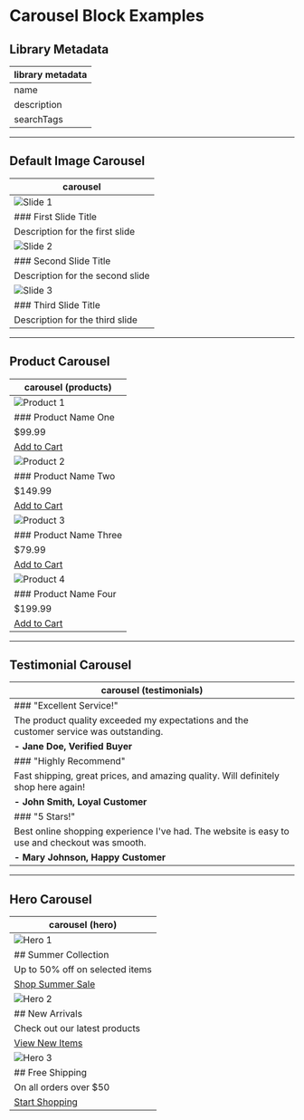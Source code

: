 # Carousel Block Examples

## Library Metadata
| library metadata |
|------------------|
| name | Carousel |
| description | Image and content slider with navigation controls |
| searchTags | carousel, slider, slideshow, gallery, images |

---

## Default Image Carousel
| carousel |
|----------|
| ![Slide 1](https://via.placeholder.com/1200x600) |
| ### First Slide Title |
| Description for the first slide |
| ![Slide 2](https://via.placeholder.com/1200x600) |
| ### Second Slide Title |
| Description for the second slide |
| ![Slide 3](https://via.placeholder.com/1200x600) |
| ### Third Slide Title |
| Description for the third slide |

---

## Product Carousel
| carousel (products) |
|--------------------|
| ![Product 1](https://via.placeholder.com/400x400) |
| ### Product Name One |
| $99.99 |
| [Add to Cart](/) |
| ![Product 2](https://via.placeholder.com/400x400) |
| ### Product Name Two |
| $149.99 |
| [Add to Cart](/) |
| ![Product 3](https://via.placeholder.com/400x400) |
| ### Product Name Three |
| $79.99 |
| [Add to Cart](/) |
| ![Product 4](https://via.placeholder.com/400x400) |
| ### Product Name Four |
| $199.99 |
| [Add to Cart](/) |

---

## Testimonial Carousel
| carousel (testimonials) |
|-------------------------|
| ### "Excellent Service!" |
| The product quality exceeded my expectations and the customer service was outstanding. |
| **- Jane Doe, Verified Buyer** |
| ### "Highly Recommend" |
| Fast shipping, great prices, and amazing quality. Will definitely shop here again! |
| **- John Smith, Loyal Customer** |
| ### "5 Stars!" |
| Best online shopping experience I've had. The website is easy to use and checkout was smooth. |
| **- Mary Johnson, Happy Customer** |

---

## Hero Carousel
| carousel (hero) |
|-----------------|
| ![Hero 1](https://via.placeholder.com/1920x800) |
| ## Summer Collection |
| Up to 50% off on selected items |
| [Shop Summer Sale](/) |
| ![Hero 2](https://via.placeholder.com/1920x800) |
| ## New Arrivals |
| Check out our latest products |
| [View New Items](/) |
| ![Hero 3](https://via.placeholder.com/1920x800) |
| ## Free Shipping |
| On all orders over $50 |
| [Start Shopping](/) |